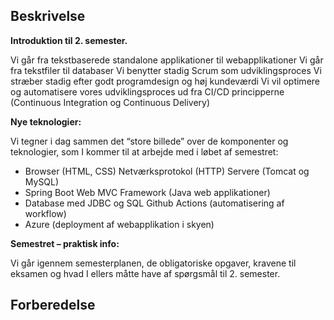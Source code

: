 ## Beskrivelse
**Introduktion til  2. semester.**

Vi går fra tekstbaserede standalone applikationer til webapplikationer
Vi går fra tekstfiler til databaser
Vi benytter stadig Scrum som udviklingsproces
Vi stræber stadig efter godt programdesign og høj kundeværdi
Vi vil optimere og automatisere vores udviklingsproces ud fra CI/CD principperne (Continuous Integration og Continuous Delivery)

**Nye teknologier:**

Vi tegner i dag sammen det “store billede” over de komponenter og teknologier, som I kommer til at arbejde med i løbet af semestret:

 - Browser (HTML, CSS) Netværksprotokol (HTTP) Servere (Tomcat og MySQL)
  - Spring Boot Web MVC Framework (Java web applikationer)
  -  Database med
   JDBC og SQL Github Actions (automatisering af workflow)
   - Azure (deployment af webapplikation i skyen)

**Semestret – praktisk info:**

Vi går igennem semesterplanen, de obligatoriske opgaver, kravene til eksamen og hvad I ellers måtte have af spørgsmål til 2. semester.

## Forberedelse


<!--stackedit_data:
eyJoaXN0b3J5IjpbLTEwNTM0MzQxNTEsMzA0MjYyNDA3LDg3Nj
MzOTA5MV19
-->